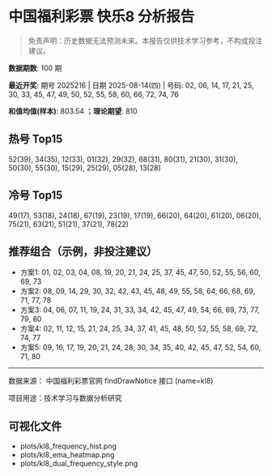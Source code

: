 # 中国福利彩票 快乐8 分析报告

> 免责声明：历史数据无法预测未来。本报告仅供技术学习参考，不构成投注建议。


**数据期数**: 100 期

**最近开奖**: 期号 2025216 | 日期 2025-08-14(四) | 号码: 02, 06, 14, 17, 21, 25, 30, 33, 45, 47, 49, 50, 52, 55, 58, 60, 66, 72, 74, 76

**和值均值(样本)**: 803.54 ；**理论期望**: 810


## 热号 Top15

52(39), 34(35), 12(33), 01(32), 29(32), 68(31), 80(31), 21(30), 31(30), 50(30), 55(30), 15(29), 25(29), 05(28), 13(28)


## 冷号 Top15

49(17), 53(18), 24(18), 67(19), 23(19), 17(19), 66(20), 64(20), 61(20), 06(20), 75(21), 63(21), 51(21), 37(21), 78(22)


## 推荐组合（示例，非投注建议）

- 方案1: 01, 02, 03, 04, 08, 19, 20, 21, 24, 25, 37, 45, 47, 50, 52, 55, 56, 60, 69, 73
- 方案2: 08, 09, 14, 29, 30, 32, 42, 43, 45, 48, 49, 55, 58, 64, 66, 68, 69, 71, 77, 78
- 方案3: 04, 06, 07, 11, 19, 24, 31, 33, 34, 42, 45, 47, 49, 54, 66, 69, 73, 77, 79, 80
- 方案4: 02, 11, 12, 15, 21, 24, 25, 34, 37, 41, 45, 48, 50, 52, 55, 58, 69, 72, 74, 77
- 方案5: 09, 16, 17, 19, 20, 21, 24, 28, 30, 34, 35, 40, 42, 45, 47, 52, 54, 60, 71, 80

---

数据来源： 中国福利彩票官网 findDrawNotice 接口 (name=kl8)

项目用途：技术学习与数据分析研究


## 可视化文件

- plots/kl8_frequency_hist.png
- plots/kl8_ema_heatmap.png
- plots/kl8_dual_frequency_style.png